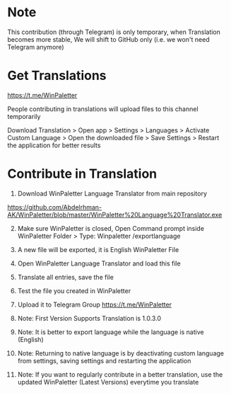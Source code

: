 # Note

This contribution (through Telegram) is only temporary, when Translation becomes more stable, We will shift to GitHub only (i.e. we won't need Telegram anymore)

# Get Translations

https://t.me/WinPaletter

People contributing in translations will upload files to this channel temporarily

Download Translation > Open app > Settings > Languages > Activate Custom Language > Open the downloaded file > Save Settings > Restart the application for better results

# Contribute in Translation

1) Download WinPaletter Language Translator from main repository

https://github.com/Abdelrhman-AK/WinPaletter/blob/master/WinPaletter%20Language%20Translator.exe

2) Make sure WinPaletter is closed, Open Command prompt inside WinPaletter Folder > Type: Winpaletter /exportlanguage

3) A new file will be exported, it is English WinPaletter File

4) Open WinPaletter Language Translator and load this file

5) Translate all entries, save the file

6) Test the file you created in WinPaletter

7) Upload it to Telegram Group
   https://t.me/WinPaletter

8) Note: First Version Supports Translation is 1.0.3.0

9) Note: It is better to export language while the language is native (English)

10) Note: Returning to native language is by deactivating custom language from settings, saving settings and restarting the application

11) Note: If you want to regularly contribute in a better translation, use the updated WinPaletter (Latest Versions) everytime you translate
